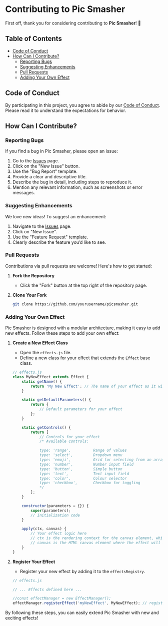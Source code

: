 # Contributing to Pic Smasher

First off, thank you for considering contributing to **Pic Smasher**! 🎉

## Table of Contents

- [Code of Conduct](#code-of-conduct)
- [How Can I Contribute?](#how-can-i-contribute)
  - [Reporting Bugs](#reporting-bugs)
  - [Suggesting Enhancements](#suggesting-enhancements)
  - [Pull Requests](#pull-requests)
  - [Adding Your Own Effect](#adding-your-own-effect)

## Code of Conduct

By participating in this project, you agree to abide by our [Code of Conduct](CODE_OF_CONDUCT.md). Please read it to understand the expectations for behavior.

## How Can I Contribute?

### Reporting Bugs

If you find a bug in Pic Smasher, please open an issue:

1. Go to the [Issues](https://github.com/rich0896/picsmasher/issues) page.
2. Click on the "New Issue" button.
3. Use the "Bug Report" template.
4. Provide a clear and descriptive title.
5. Describe the bug in detail, including steps to reproduce it.
6. Mention any relevant information, such as screenshots or error messages.

### Suggesting Enhancements

We love new ideas! To suggest an enhancement:

1. Navigate to the [Issues](https://github.com/rich0896/picsmasher/issues) page.
2. Click on "New Issue".
3. Use the "Feature Request" template.
4. Clearly describe the feature you’d like to see.

### Pull Requests

Contributions via pull requests are welcome! Here's how to get started:

1. **Fork the Repository**
   - Click the "Fork" button at the top right of the repository page.

2. **Clone Your Fork**

   ```bash
   git clone https://github.com/yourusername/picsmasher.git

### Adding Your Own Effect

Pic Smasher is designed with a modular architecture, making it easy to add new effects. Follow these steps to add your own effect:

1. **Create a New Effect Class**
    - Open the `effects.js` file.
    - Define a new class for your effect that extends the `Effect` base class.

    ```javascript
    // effects.js
    class MyNewEffect extends Effect {
        static getName() {
            return 'My New Effect'; // The name of your effect as it will be displayed on the page
        }

        static getDefaultParameters() {
            return {
                // Default parameters for your effect
            };
        }

        static getControls() {
            return [
                // Controls for your effect
                /* Available controls:

                type: 'range',          Range of values
                type: 'select',         Dropdown menu
                type: 'emoji',          Grid for selecting from an array of emojis
                type: 'number',         Number input field
                type: 'button',         Simple button
                type: 'text',           Text input field
                type: 'color',          Colour selector
                type: 'checkbox',       Checkbox for toggling
                */
            ];
        }

        constructor(parameters = {}) {
            super(parameters);
            // Initialization code
        }

        apply(ctx, canvas) {
            // Your effect logic here
            // ctx is the rendering context for the canvas element, which provides the methods and properties to draw and manipulate graphics on the canvas.
            // canvas is the HTML canvas element where the effect will be applied.
        }
    }
    ```

2. **Register Your Effect**
    - Register your new effect by adding it to the `effectsRegistry`.

    ```javascript
    // effects.js

    // ... Effects defined here ...

    //const effectManager = new EffectManager();
    effectManager.registerEffect('myNewEffect', MyNewEffect); // registerEffect(effect id, effect class)
    ```

By following these steps, you can easily extend Pic Smasher with new and exciting effects!
